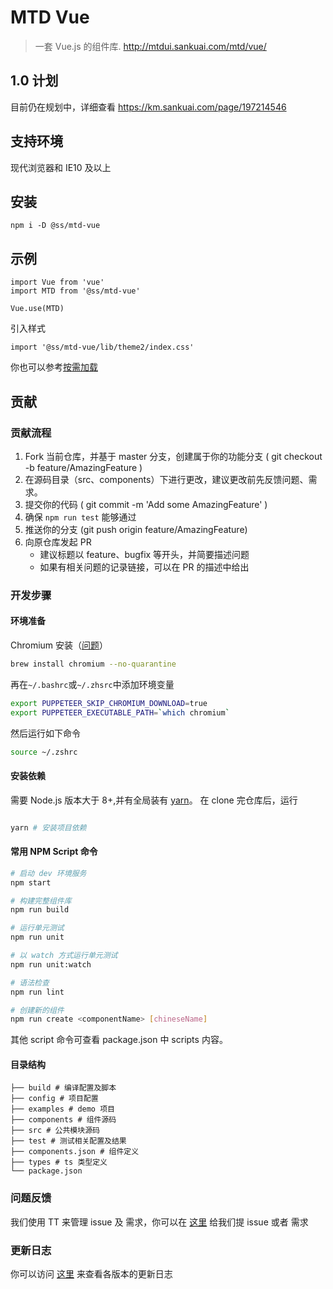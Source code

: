 # MTD Vue
> 一套 Vue.js 的组件库. http://mtdui.sankuai.com/mtd/vue/
## 1.0 计划
目前仍在规划中，详细查看 https://km.sankuai.com/page/197214546
## 支持环境
现代浏览器和 IE10 及以上
## 安装
```
npm i -D @ss/mtd-vue
```
## 示例
```
import Vue from 'vue'
import MTD from '@ss/mtd-vue'

Vue.use(MTD)
```
引入样式
```
import '@ss/mtd-vue/lib/theme2/index.css'
```
你也可以参考[按需加载](./browse/wiki/getting-started.md#按需加载)
## 贡献
### 贡献流程
1. Fork 当前仓库，并基于 master 分支，创建属于你的功能分支 ( git checkout -b feature/AmazingFeature )
2. 在源码目录（src、components）下进行更改，建议更改前先反馈问题、需求。
3. 提交你的代码 ( git commit -m 'Add some AmazingFeature' )
4. 确保 `npm run test` 能够通过
5. 推送你的分支 (git push origin feature/AmazingFeature)
6. 向原仓库发起 PR
	- 建议标题以 feature、bugfix 等开头，并简要描述问题
	- 如果有相关问题的记录链接，可以在 PR 的描述中给出

### 开发步骤
#### 环境准备
Chromium 安装（[问题](https://github.com/puppeteer/puppeteer/issues/7740)）
```bash
brew install chromium --no-quarantine
```
再在`~/.bashrc`或`~/.zhsrc`中添加环境变量
```bash
export PUPPETEER_SKIP_CHROMIUM_DOWNLOAD=true
export PUPPETEER_EXECUTABLE_PATH=`which chromium`
```
然后运行如下命令
```bash
source ~/.zshrc
```

#### 安装依赖
需要 Node.js 版本大于 8+,并有全局装有 [yarn](https://classic.yarnpkg.com/en/docs/install)。
在 clone 完仓库后，运行
```bash

yarn # 安装项目依赖
```
#### 常用 NPM Script 命令
``` bash
# 启动 dev 环境服务
npm start

# 构建完整组件库
npm run build

# 运行单元测试
npm run unit

# 以 watch 方式运行单元测试
npm run unit:watch

# 语法检查
npm run lint

# 创建新的组件
npm run create <componentName> [chineseName]
```
其他 script 命令可查看 package.json 中 scripts 内容。

#### 目录结构
```
├── build # 编译配置及脚本
├── config # 项目配置
├── examples # demo 项目
├── components # 组件源码
├── src # 公共模块源码
├── test # 测试相关配置及结果
├── components.json # 组件定义
├── types # ts 类型定义
└── package.json
```

### 问题反馈
我们使用 TT 来管理 issue 及 需求，你可以在 [这里](https://tt.sankuai.com/ticket/create?cid=112&tid=2189&iid=9445) 给我们提 issue 或者 需求

### 更新日志
你可以访问 [这里](http://mtdui.sankuai.com/mtd/vue/doc/changelog) 来查看各版本的更新日志
